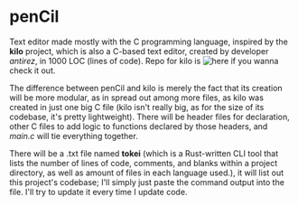 # penCil

Text editor made mostly with the C programming language, inspired by the **kilo** project, which is also a C-based text editor, created by developer *antirez*, in 1000 LOC (lines of code).
Repo for kilo is ![here](https://github.com/antirez/kilo) if you wanna check it out.

The difference between penCil and kilo is merely the fact that its creation will be more modular, as in spread out among more files, as kilo was created in just one big C file (kilo isn't really big, as for the size of its codebase, it's pretty lightweight).
There will be header files for declaration, other C files to add logic to functions declared by those headers, and *main.c* will tie everything together.

There will be a .txt file named **tokei** (which is a Rust-written CLI tool that lists the number of lines of code, comments, and blanks within a project directory, as well as amount of files in each language used.),
it will list out this project's codebase; I'll simply just paste the command output into the file. I'll try to update it every time I update code.

